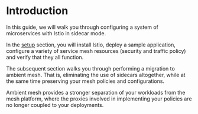 # Introduction

In this guide, we will walk you through configuring a system of microservices with Istio in sidecar mode.

In the [setup](setup.md) section, you will install Istio, deploy a sample application, configure a variety of service mesh resources (security and traffic policy) and verify that they all function.

The subsequent section walks you through performing a migration to ambient mesh.  That is, eliminating the use of sidecars altogether, while at the same time preserving your mesh policies and configurations.

Ambient mesh provides a stronger separation of your workloads from the mesh platform, where the proxies involved in implementing your policies are no longer coupled to your deployments.
